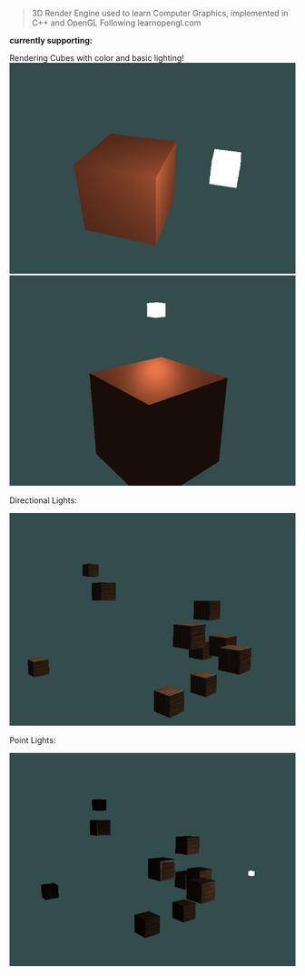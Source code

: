 > 3D Render Engine used to learn Computer Graphics, implemented in C++ and OpenGL
> Following learnopengl.com

**currently supporting:**

Rendering Cubes with color and basic lighting!
![](img/basic_lighting.png)
![](img/specularity.png)

Directional Lights:

![](img/directional_light.png)

Point Lights:

![](img/point_light.png)